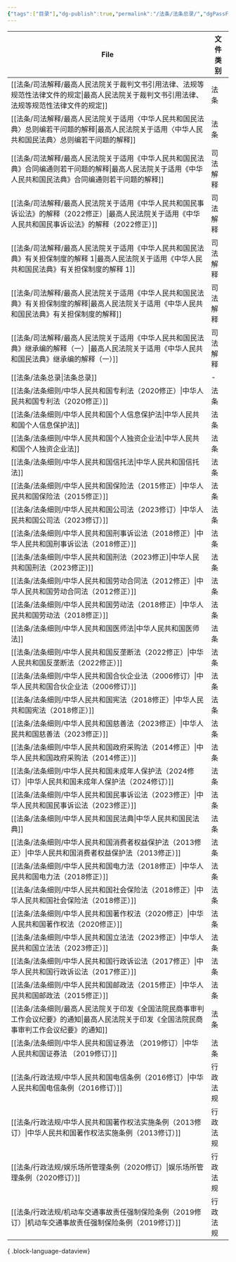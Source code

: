 ```yaml
---
{"tags":["目录"],"dg-publish":true,"permalink":"/法条/法条总录/","dgPassFrontmatter":true}
---
```


| File                                                                                    | 文件类别 |
| --------------------------------------------------------------------------------------- | ---- |
| [[法条/司法解释/最高人民法院关于裁判文书引用法律、法规等规范性法律文件的规定\|最高人民法院关于裁判文书引用法律、法规等规范性法律文件的规定]]           | 法条   |
| [[法条/司法解释/最高人民法院关于适用〈中华人民共和国民法典〉总则编若干问题的解释\|最高人民法院关于适用〈中华人民共和国民法典〉总则编若干问题的解释]]       | 法条   |
| [[法条/司法解释/最高人民法院关于适用《中华人民共和国民法典》合同编通则若干问题的解释\|最高人民法院关于适用《中华人民共和国民法典》合同编通则若干问题的解释]]   | 司法解释 |
| [[法条/司法解释/最高人民法院关于适用《中华人民共和国民事诉讼法》的解释（2022修正）\|最高人民法院关于适用《中华人民共和国民事诉讼法》的解释（2022修正）]] | 司法解释 |
| [[法条/司法解释/最高人民法院关于适用《中华人民共和国民法典》有关担保制度的解释 1\|最高人民法院关于适用《中华人民共和国民法典》有关担保制度的解释 1]]     | 司法解释 |
| [[法条/司法解释/最高人民法院关于适用《中华人民共和国民法典》有关担保制度的解释\|最高人民法院关于适用《中华人民共和国民法典》有关担保制度的解释]]         | 司法解释 |
| [[法条/司法解释/最高人民法院关于适用《中华人民共和国民法典》继承编的解释（一）\|最高人民法院关于适用《中华人民共和国民法典》继承编的解释（一）]]         | 司法解释 |
| [[法条/法条总录\|法条总录]]                                                                    | \-   |
| [[法条/法条细则/中华人民共和国专利法（2020修正）\|中华人民共和国专利法（2020修正）]]                                   | 法条   |
| [[法条/法条细则/中华人民共和国个人信息保护法\|中华人民共和国个人信息保护法]]                                           | 法条   |
| [[法条/法条细则/中华人民共和国个人独资企业法\|中华人民共和国个人独资企业法]]                                           | 法条   |
| [[法条/法条细则/中华人民共和国信托法\|中华人民共和国信托法]]                                                   | 法条   |
| [[法条/法条细则/中华人民共和国保险法（2015修正）\|中华人民共和国保险法（2015修正）]]                                   | 法条   |
| [[法条/法条细则/中华人民共和国公司法（2023修订）\|中华人民共和国公司法（2023修订）]]                                   | 法条   |
| [[法条/法条细则/中华人民共和国刑事诉讼法（2018修正）\|中华人民共和国刑事诉讼法（2018修正）]]                               | 法条   |
| [[法条/法条细则/中华人民共和国刑法（2023修正)\|中华人民共和国刑法（2023修正)]]                                     | 法条   |
| [[法条/法条细则/中华人民共和国劳动合同法（2012修正）\|中华人民共和国劳动合同法（2012修正）]]                               | 法条   |
| [[法条/法条细则/中华人民共和国劳动法（2018修正）\|中华人民共和国劳动法（2018修正）]]                                   | 法条   |
| [[法条/法条细则/中华人民共和国医师法\|中华人民共和国医师法]]                                                   | 法条   |
| [[法条/法条细则/中华人民共和国反垄断法（2022修正）\|中华人民共和国反垄断法（2022修正）]]                                 | 法条   |
| [[法条/法条细则/中华人民共和国合伙企业法（2006修订）\|中华人民共和国合伙企业法（2006修订）]]                               | 法条   |
| [[法条/法条细则/中华人民共和国宪法（2018修正）\|中华人民共和国宪法（2018修正）]]                                     | 法条   |
| [[法条/法条细则/中华人民共和国慈善法（2023修正）\|中华人民共和国慈善法（2023修正）]]                                   | 法条   |
| [[法条/法条细则/中华人民共和国政府采购法（2014修正）\|中华人民共和国政府采购法（2014修正）]]                               | 法条   |
| [[法条/法条细则/中华人民共和国未成年人保护法（2024修订）\|中华人民共和国未成年人保护法（2024修订）]]                           | 法条   |
| [[法条/法条细则/中华人民共和国民事诉讼法（2023修正）\|中华人民共和国民事诉讼法（2023修正）]]                               | 法条   |
| [[法条/法条细则/中华人民共和国民法典\|中华人民共和国民法典]]                                                   | 法条   |
| [[法条/法条细则/中华人民共和国消费者权益保护法（2013修正）\|中华人民共和国消费者权益保护法（2013修正）]]                         | 法条   |
| [[法条/法条细则/中华人民共和国电力法（2018修正）\|中华人民共和国电力法（2018修正）]]                                   | 法条   |
| [[法条/法条细则/中华人民共和国社会保险法（2018修正）\|中华人民共和国社会保险法（2018修正）]]                               | 法条   |
| [[法条/法条细则/中华人民共和国著作权法（2020修正）\|中华人民共和国著作权法（2020修正）]]                                 | 法条   |
| [[法条/法条细则/中华人民共和国立法法（2023修正）\|中华人民共和国立法法（2023修正）]]                                   | 法条   |
| [[法条/法条细则/中华人民共和国行政诉讼法（2017修正）\|中华人民共和国行政诉讼法（2017修正）]]                               | 法条   |
| [[法条/法条细则/中华人民共和国邮政法（2015修正）\|中华人民共和国邮政法（2015修正）]]                                   | 法条   |
| [[法条/法条细则/最高人民法院关于印发《全国法院民商事审判工作会议纪要》的通知\|最高人民法院关于印发《全国法院民商事审判工作会议纪要》的通知]]           | 法条   |
| [[法条/法条细则/中华人民共和国证券法 （2019修订）\|中华人民共和国证券法 （2019修订）]]                                 | 法条   |
| [[法条/行政法规/中华人民共和国电信条例（2016修订）\|中华人民共和国电信条例（2016修订）]]                                 | 行政法规 |
| [[法条/行政法规/中华人民共和国著作权法实施条例（2013修订）\|中华人民共和国著作权法实施条例（2013修订）]]                         | 行政法规 |
| [[法条/行政法规/娱乐场所管理条例（2020修订）\|娱乐场所管理条例（2020修订）]]                                       | 行政法规 |
| [[法条/行政法规/机动车交通事故责任强制保险条例（2019修订）\|机动车交通事故责任强制保险条例（2019修订）]]                         | 行政法规 |

{ .block-language-dataview}

